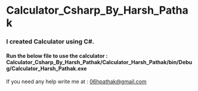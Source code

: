 # Calculator_Csharp_By_Harsh_Pathak
### I created Calculator using C#.
#### Run the below file to use the calculator : Calculator_Csharp_By_Harsh_Pathak/Calculator_Harsh_Pathak/bin/Debug/Calculator_Harsh_Pathak.exe
If you need any help write me at : 06hpathak@gmail.com

